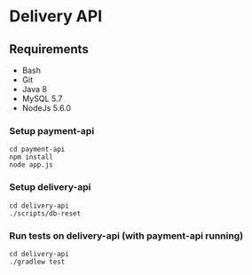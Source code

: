 Delivery API
============

Requirements
--------------

* Bash
* Git
* Java 8
* MySQL 5.7
* NodeJs 5.6.0

### Setup payment-api

	cd payment-api
	npm install
	node app.js

### Setup delivery-api

	cd delivery-api
	./scripts/db-reset

### Run tests on delivery-api (with payment-api running)

	cd delivery-api
	./gradlew test
